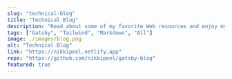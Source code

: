```yaml
---
slug: "technical-blog"
title: "Technical Blog"
description: "Read about some of my favorite Web resources and enjoy my posts on this technical blog built with GatsbyJS, Markdown, and TailwindCSS."
tags: ["Gatsby", "Tailwind", "Markdown", "All"]
image: ./images/blog.png
alt: "Technical Blog"
link: "https://nikkipeel.netlify.app"
repo: "https://github.com/nikkipeel/gatsby-blog"
featured: true
---
```

